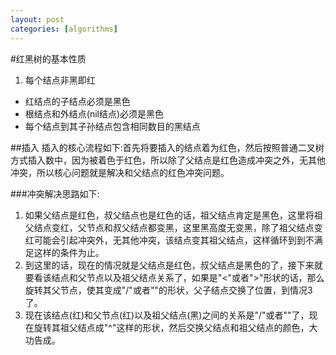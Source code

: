 ```yaml
---
layout: post
categories: [algorithms]
---
```

#红黑树的基本性质

1. 每个结点非黑即红
-  红结点的子结点必须是黑色
-  根结点和外结点(nil结点)必须是黑色
-  每个结点到其子孙结点包含相同数目的黑结点

##插入
插入的核心流程如下:首先将要插入的结点着为红色，然后按照普通二叉树方式插入数中，因为被着色于红色，所以除了父结点是红色造成冲突之外，无其他冲突，所以核心问题就是解决和父结点的红色冲突问题。

###冲突解决思路如下:

1. 如果父结点是红色，叔父结点也是红色的话，祖父结点肯定是黑色，这里将祖父结点变红，父节点和叔父结点都变黑，这里黑高度无变黑，除了祖父结点变红可能会引起冲突外，无其他冲突，该结点变其祖父结点，这样循环到到不满足这样的条件为止。
2. 到这里的话，现在的情况就是父结点是红色，叔父结点是黑色的了，接下来就要看该结点和父节点以及祖父结点关系了，如果是"<"或者">"形状的话，那么旋转其父节点，使其变成"/"或者"\"的形状，父子结点交换了位置，到情况3了。
3. 现在该结点(红)和父节点(红)以及祖父结点(黑)之间的关系是"/"或者"\"了，现在旋转其祖父结点成"\^"这样的形状，然后交换父结点和祖父结点的颜色，大功告成。
